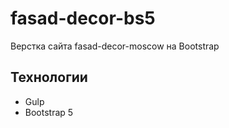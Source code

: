 # fasad-decor-bs5
Верстка сайта fasad-decor-moscow на Bootstrap

## Технологии
- Gulp
- Bootstrap 5
